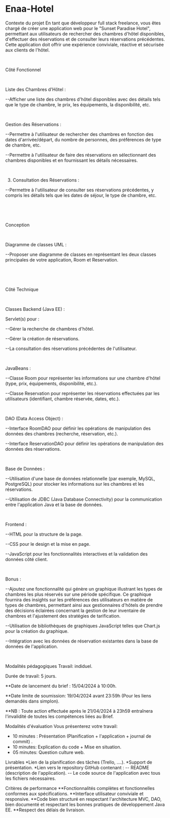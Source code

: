 # Enaa-Hotel
Contexte du projet
En tant que développeur full stack freelance, vous êtes chargé de créer une application web pour le "Sunset Paradise Hotel", permettant aux utilisateurs de rechercher des chambres d'hôtel disponibles, d'effectuer des réservations et de consulter leurs réservations précédentes. Cette application doit offrir une expérience conviviale, réactive et sécurisée aux clients de l'hôtel.

​

Côté Fonctionnel

​

Liste des Chambres d'Hôtel :

--Afficher une liste des chambres d'hôtel disponibles avec des détails tels que le type de chambre, le prix, les équipements, la disponibilité, etc.

​

Gestion des Réservations :

--Permettre à l'utilisateur de rechercher des chambres en fonction des dates d'arrivée/départ, du nombre de personnes, des préférences de type de chambre, etc.

--Permettre à l'utilisateur de faire des réservations en sélectionnant des chambres disponibles et en fournissant les détails nécessaires.

​

3. Consultation des Réservations :

--Permettre à l'utilisateur de consulter ses réservations précédentes, y compris les détails tels que les dates de séjour, le type de chambre, etc.

​

​

Conception

​

Diagramme de classes UML :

--Proposer une diagramme de classes en représentant les deux classes principales de votre application, Room et Reservation.

​

​

Côté Technique

​

Classes Backend (Java EE) :

Servlet(s) pour :

--Gérer la recherche de chambres d'hôtel.

--Gérer la création de réservations.

--La consultation des réservations précédentes de l'utilisateur.

​

JavaBeans :

--Classe Room pour représenter les informations sur une chambre d'hôtel (type, prix, équipements, disponibilité, etc.).

--Classe Reservation pour représenter les réservations effectuées par les utilisateurs (identifiant, chambre réservée, dates, etc.).

​

DAO (Data Access Object) :

--Interface RoomDAO pour définir les opérations de manipulation des données des chambres (recherche, réservation, etc.).

--Interface ReservationDAO pour définir les opérations de manipulation des données des réservations.

​

Base de Données :

--Utilisation d'une base de données relationnelle (par exemple, MySQL, PostgreSQL) pour stocker les informations sur les chambres et les réservations.

--Utilisation de JDBC (Java Database Connectivity) pour la communication entre l'application Java et la base de données.

​

Frontend :

--HTML pour la structure de la page.

--CSS pour le design et la mise en page.

--JavaScript pour les fonctionnalités interactives et la validation des données côté client.

​

Bonus :

--Ajoutez une fonctionnalité qui génère un graphique illustrant les types de chambres les plus réservés sur une période spécifique. Ce graphique fournira des insights sur les préférences des utilisateurs en matière de types de chambres, permettant ainsi aux gestionnaires d'hôtels de prendre des décisions éclairées concernant la gestion de leur inventaire de chambres et l'ajustement des stratégies de tarification.

--Utilisation de bibliothèques de graphiques JavaScript telles que Chart.js pour la création du graphique.

--Intégration avec les données de réservation existantes dans la base de données de l'application.

​

Modalités pédagogiques
Travail: indiduel.

Durée de travail: 5 jours.

**Date de lancement du brief : 15/04/2024 à 10:00h.

**Date limite de soumission: 19/04/2024 avant 23:59h (Pour les liens demandés dans simplon).

**NB : Toute action effectuée après le 21/04/2024 à 23h59 entraînera l'invalidité de toutes les compétences liées au Brief.

Modalités d'évaluation
Vous présenterez votre travail:
- 10 minutes : Présentation (Planification + l'application + journal de commit) .
- 10 minutes:  Explication du code + Mise en situation.
- 05 minutes: Question culture web.

Livrables
*Lien de la planification des tâches (Trello, ....).
*Support de présentation.
*Lien vers le repository GitHub contenant :
     -- README (description de l'application).
     -- Le code source de l'application avec tous les fichiers nécessaires.

Critères de performance
**Fonctionnalités complètes et fonctionnelles conformes aux spécifications.
**Interface utilisateur conviviale et responsive.
**Code bien structuré en respectant l'architecture MVC, DAO, bien documenté et respectant les bonnes pratiques de développement Java EE.
**Respect des délais de livraison.
